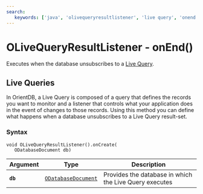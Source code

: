 ```yaml
---
search:
   keywords: ['java', 'olivequeryresultlistener', 'live query', 'onend']
---
```


# OLiveQueryResultListener - onEnd()

Executes when the database unsubscribes to a [Live Query](../../Live-Query.md).

## Live Queries 

In OrientDB, a Live Query is composed of a query that defines the records you want to monitor and a listener that controls what your application does in the event of changes to those records.  Using this method you can define what happens when a database unsubscribes to a Live Query result-set.


### Syntax

```
void OLiveQueryResultListener().onCreate(
   ODatabaseDocument db)
```

| Argument | Type | Description |
|---|---|---|
| **`db`** | [`ODatabaseDocument`](../ODatabaseDocument.md) | Provides the database in which the Live Query executes |




